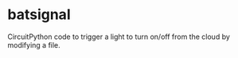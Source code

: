 # batsignal
CircuitPython code to trigger a light to turn on/off from the cloud by modifying a file. 
